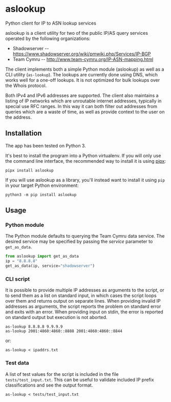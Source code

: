 # aslookup
Python client for IP to ASN lookup services

aslookup is a client utility for two of the public IP/AS query services
operated by the following organizations:

* Shadowserver -- https://www.shadowserver.org/wiki/pmwiki.php/Services/IP-BGP
* Team Cymru -- http://www.team-cymru.org/IP-ASN-mapping.html

The client implements both a simple Python module (aslookup) as well as a CLI
utility (`as-lookup`). The lookups are currently done using DNS, which works
well for a one-off lookups. It is not optimized for bulk lookups over the
Whois protocol.

Both IPv4 and IPv6 addresses are supported. The client also maintains a
listing of IP networks which are unroutable internet addresses, typically
in special use RFC ranges. In this way it can both filter out addresses
from queries which are a waste of time, as well as provide context to the
user on the address.

## Installation

The app has been tested on Python 3.

It's best to install the program into a Python virtualenv. If you will only use
the command line interface, the recommended way to install it is using
[pipx](https://pypa.github.io/pipx/):

    pipx install aslookup

If you will use aslookup as a library, you'll instead want to install it using
`pip` in your target Python environment:

    python3 -m pip install aslookup

## Usage

### Python module

The Python module defaults to querying the Team Cymru data service. The
desired service may be specified by passing the *service* parameter to
`get_as_data`.

```python
from aslookup import get_as_data
ip = "8.8.8.8"
get_as_data(ip, service="shadowserver")
```

### CLI script

It is possible to provide multiple IP addresses as arguments to the script,
or to send them as a list on standard input, in which cases the script
loops over them and returns output on separate lines. When providing
invalid IP addresses as arguments, the script reports the problem on
standard error and exits with an error. When providing input on stdin,
the error is reported on standard output but execution is not aborted.

    as-lookup 8.8.8.8 9.9.9.9
    as-lookup 2001:4860:4860::8888 2001:4860:4860::8844

or:

    as-lookup < ipaddrs.txt

### Test data

A list of test values for the script is included in the file `tests/test_input.txt`.
This can be useful to validate included IP prefix classifications and see the
output format.

    as-lookup < tests/test_input.txt

